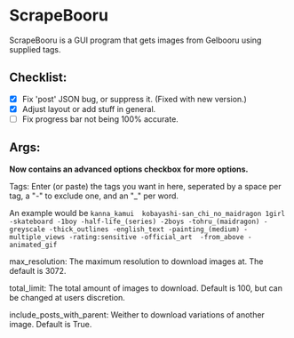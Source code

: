 # ScrapeBooru

ScrapeBooru is a GUI program that gets images from Gelbooru using supplied tags.

## Checklist:
- [x] Fix 'post' JSON bug, or suppress it. (Fixed with new version.)
- [x] Adjust layout or add stuff in general.
- [ ] Fix progress bar not being 100% accurate.

## Args:

**Now contains an advanced options checkbox for more options.**

Tags: Enter (or paste) the tags you want in here, seperated by a space per tag, a "-" to exclude one, and an "_" per word.

An example would be `kanna_kamui  kobayashi-san_chi_no_maidragon 1girl -skateboard -1boy -half-life_(series) -2boys -tohru_(maidragon) -greyscale -thick_outlines -english_text -painting_(medium) -multiple_views -rating:sensitive -official_art  -from_above -animated_gif `

max_resolution: The maximum resolution to download images at. The default is 3072.

total_limit: The total amount of images to download. Default is 100, but can be changed at users discretion.

include_posts_with_parent: Weither to download variations of another image. Default is True.
